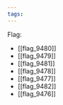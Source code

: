 ```yaml
---
tags:
---
```

Flag:
- [[flag_9480]]
- [[flag_9479]]
- [[flag_9481]]
- [[flag_9478]]
- [[flag_9477]]
- [[flag_9482]]
- [[flag_9476]]
